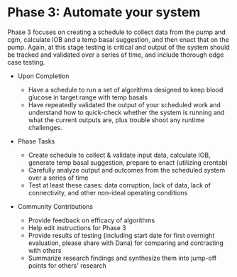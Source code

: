 # Phase 3: Automate your system

Phase 3 focuses on creating a schedule to collect data from the pump and cgm, calculate IOB and a temp basal suggestion, and then enact that on the pump. Again, at this stage testing is critical and output of the system should be tracked and validated over a series of time, and include thorough edge case testing.

* Upon Completion
  * Have a schedule to run a set of algorithms designed to keep blood glucose in target range with temp basals
  * Have repeatedly validated the output of your scheduled work  and understand how to quick-check whether the system is running and what the current outputs are, plus trouble shoot any runtime challenges.

* Phase Tasks
  * Create schedule to collect & validate input data, calculate IOB, generate temp basal suggestion, prepare to enact (utilizing crontab)
  * Carefully analyze output and outcomes from the scheduled system over a series of time
  * Test at least these cases: data corruption, lack of data, lack of connectivity, and other non-ideal operating conditions

* Community Contributions
  * Provide feedback on efficacy of algorithms
  * Help edit instructions for Phase 3
  * Provide results of testing (including start date for first overnight evaluation, please share with Dana) for comparing and contrasting with others
  * Summarize research findings and synthesize them into jump-off points for others' research

